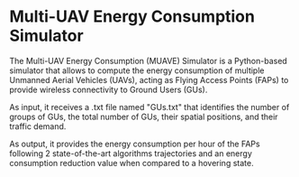 # Multi-UAV Energy Consumption Simulator
The Multi-UAV Energy Consumption (MUAVE) Simulator is a Python-based simulator that allows to compute the energy consumption of multiple Unmanned Aerial Vehicles (UAVs), acting as Flying Access Points (FAPs) to provide wireless connectivity to Ground Users (GUs).

As input, it receives a .txt file named "GUs.txt" that identifies the number of groups of GUs, the total number of GUs, their spatial positions, and their traffic demand.

As output, it provides the energy consumption per hour of the FAPs following 2 state-of-the-art algorithms trajectories and an energy consumption reduction value when compared to a hovering state.

